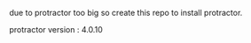 
due to protractor too big so create this repo to install protractor.


protractor version : 4.0.10
